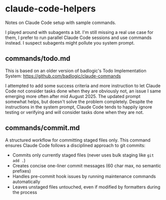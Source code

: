 # claude-code-helpers

Notes on Claude Code setup with sample commands.

I played around with subagents a bit. I'm still missing a real use case for them, I prefer to run parallel Claude Code sessions and use commands instead. I suspect subagents might pollute you system prompt.

## commands/todo.md

This is based on an older version of badlogic's Todo Implementation System: https://github.com/badlogic/claude-commands

I attempted to add some success criteria and more instruction to let Claude Code not consider tasks done when they are obviously not, an issue I same emerging more often after mid August 2025. The updated prompt somewhat helps, but doesn't solve the problem completely. Despite the instructions in the system prompt, Claude Code tends to happily ignore testing or verifying and will consider tasks done when they are not.

## commands/commit.md

A structured workflow for committing staged files only. This command ensures Claude Code follows a disciplined approach to git commits:

- Commits only currently staged files (never uses bulk staging like `git add .`)
- Creates concise one-liner commit messages (60 char max, no semantic prefixes)
- Handles pre-commit hook issues by running maintenance commands automatically
- Leaves unstaged files untouched, even if modified by formatters during the process
